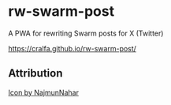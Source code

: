# rw-swarm-post

A PWA for rewriting Swarm posts for X (Twitter)

<https://cralfa.github.io/rw-swarm-post/>

## Attribution

[Icon by NajmunNahar](https://www.freepik.com/search)
